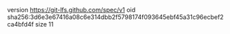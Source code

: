 version https://git-lfs.github.com/spec/v1
oid sha256:3d6e3e67416a08c6e314dbb2f5798174f093645ebf45a31c96ecbef2ca4bfd4f
size 11
